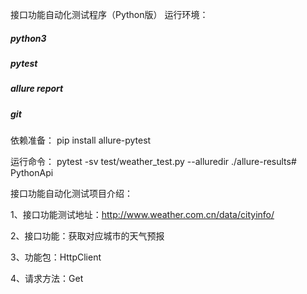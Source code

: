 接口功能自动化测试程序（Python版） 运行环境：

##### python3
##### pytest
##### allure report
##### git

依赖准备： pip install allure-pytest

运行命令： pytest -sv test/weather_test.py --alluredir ./allure-results# PythonApi

接口功能自动化测试项目介绍：

1、接口功能测试地址：http://www.weather.com.cn/data/cityinfo/

2、接口功能：获取对应城市的天气预报

3、功能包：HttpClient

4、请求方法：Get
